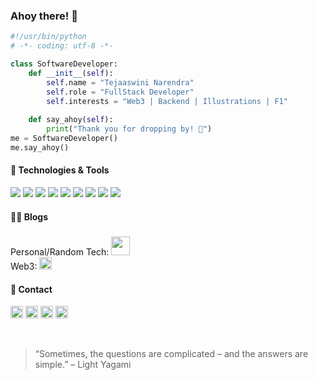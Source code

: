 ### Ahoy there! 👋

```python
#!/usr/bin/python
# -*- coding: utf-8 -*-

class SoftwareDeveloper:
    def __init__(self):
        self.name = "Tejaaswini Narendra"
        self.role = "FullStack Developer"
        self.interests = "Web3 | Backend | Illustrations | F1"
        
    def say_ahoy(self):
        print("Thank you for dropping by! 🚀")
me = SoftwareDeveloper()
me.say_ahoy()
```


#### 🔧 Technologies & Tools

![](https://img.shields.io/badge/OS-Linux-informational?style=flat&logo=linux&logoColor=white&color=6aa6f8)
![](https://img.shields.io/badge/Editor-VS_Code-informational?style=flat&logo=visual-studio-code&logoColor=white&color=6aa6f8)
![](https://img.shields.io/badge/Code-Python-informational?style=flat&logo=python&logoColor=white&color=6aa6f8)
![](https://img.shields.io/badge/Code-Django-informational?style=flat&logo=django&logoColor=white&color=6aa6f8)
![](https://img.shields.io/badge/Code-JavaScript-informational?style=flat&logo=javascript&logoColor=white&color=6aa6f8)
![](https://img.shields.io/badge/Code-React-informational?style=flat&logo=react&logoColor=white&color=6aa6f8)
![](https://img.shields.io/badge/Tools-MongoDB-informational?style=flat&logo=mongodb&logoColor=white&color=6aa6f8)
![](https://img.shields.io/badge/Tools-PostgreSQL-informational?style=flat&logo=postgresql&logoColor=white&color=6aa6f8)
![](https://img.shields.io/badge/Tools-Docker-informational?style=flat&logo=docker&logoColor=white&color=6aa6f8)


#### ✍🏻 Blogs
Personal/Random Tech: [<img src="https://cdn-icons-png.flaticon.com/512/5968/5968933.png" width="30px" style="margin-top: 5px;"/>](https://medium.com/@tejnaren07) <br />
Web3: [<img src="https://user-images.githubusercontent.com/30696079/186565673-27a8a900-703c-40e7-a524-57b8861c75ad.png" width="20px" />](https://blog.bunsamosa.org/)

#### 📇 Contact

[<img src="https://user-images.githubusercontent.com/30696079/186562900-92a4a3c7-0643-4d67-8337-43264e1e0844.png" width="20"/>](https://www.linkedin.com/in/tejaaswini/)        [<img src="https://user-images.githubusercontent.com/30696079/186565483-c6a8de96-ec86-4889-9a99-d0ac31c237cb.png" width="20"/>](https://twitter.com/tejnaren07)    [<img src="https://user-images.githubusercontent.com/30696079/186563590-cc9c0bc9-d1bf-403f-a795-ecc66cb6d3b3.png" width="20"/>](mailto:tejnaren07@gmail.com)   [<img src="https://cdn-icons-png.flaticon.com/512/922/922699.png" width="20px">](https://tejaaswini.super.site/)

<br />

> “Sometimes, the questions are complicated – and the answers are simple.” – Light Yagami


